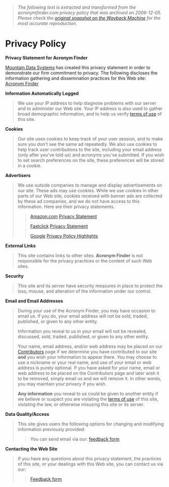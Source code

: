 > *The following text is extracted and transformed from the acronymfinder.com privacy policy that was archived on 2006-12-05. Please check the [original snapshot on the Wayback Machine](https://web.archive.org/web/20061205202112id_/http%3A//www.acronymfinder.com/privacy.htm) for the most accurate reproduction.*

# Privacy Policy

**Privacy Statement for Acronym Finder**

[Mountain Data Systems](http://www.mtnds.com/) has created this privacy statement in order to demonstrate our firm commitment to privacy. The following discloses the information gathering and dissemination practices for this Web site: [Acronym Finder](http://www.acronymfinder.com/)

**Information Automatically Logged**

> We use your IP address to help diagnose problems with our server and to administer our Web site. Your IP address is also used to gather broad demographic information, and to help us verify [terms of use](https://web.archive.org/web/20061205202112id_/http%3A//www.acronymfinder.com/terms.htm) of this site.

**Cookies**

> Our site uses cookies to keep track of your user session, and to make sure you don't see the same ad repeatedly. We also use cookies to help track user contributions to the site, including your email address (only after you've told us) and acronyms you've submitted. If you wish to set search preferences on the site, these preferences will be stored in a cookie.

**Advertisers**

> We use outside companies to manage and display advertisements on our site. These ads may use cookies. While we use cookies in other parts of our Web site, cookies received with banner ads are collected by these ad companies, and we do not have access to this information. Here are their privacy statements.
>
>> [Amazon.com](http://www.amazon.com/) [Privacy Statement](http://www.amazon.com/exec/obidos/tg/browse/-/468496/104-1684370-8203909)
>> 
>> [Fastclick](http://www.fastclick.com/) [Privacy Statement](http://www.fastclick.com/about/privacy.html)
>> 
>> [Google](http://www.google.com/) [Privacy Policy Highlights](http://www.google.com/privacy.html)

**External Links**

> This site contains links to other sites. **Acronym Finder** is not responsible for the privacy practices or the content of such Web sites.

**Security**

> This site and its server have security measures in place to protect the loss, misuse, and alteration of the information under our control.

**Email and Email Addresses**

> During your use of the Acronym Finder, you may have occasion to email us. If you do, your email address will not be sold, traded, published, or given to any other entity.
> 
> Information you reveal to us in your email will not be revealed, discussed, sold, traded, published, or given to any other entity.
> 
> Your name, email address, and/or web address may be placed on our [Contributors](https://web.archive.org/web/20061205202112id_/http%3A//www.acronymfinder.com/contributors.htm) page if we determine you have contributed to our site **and** you wish your information to appear there. You may choose to use a nickname or your real name, and use of your email or web address is purely optional. If you have asked for your name, email or web address to be placed on the Contributors page and later wish it to be removed, simply email us and we will remove it. In other words, you may maintain your privacy if you wish.
> 
> **Any information** you reveal to us could be given to another entity if we believe or suspect you are violating the [terms of use](https://web.archive.org/web/20061205202112id_/http%3A//www.acronymfinder.com/terms.htm) of this site, violating the law, or otherwise misusing this site or its server.

**Data Quality/Access**

> This site gives users the following options for changing and modifying information previously provided:
>
>> You can send email via our: [feedback form](https://web.archive.org/web/20061205202112id_/http%3A//www.acronymfinder.com/feedback.aspx)

**Contacting the Web Site**

> If you have any questions about this privacy statement, the practices of this site, or your dealings with this Web site, you can contact us via our:
>
>> [Feedback form](https://web.archive.org/web/20061205202112id_/http%3A//www.acronymfinder.com/feedback.aspx)
